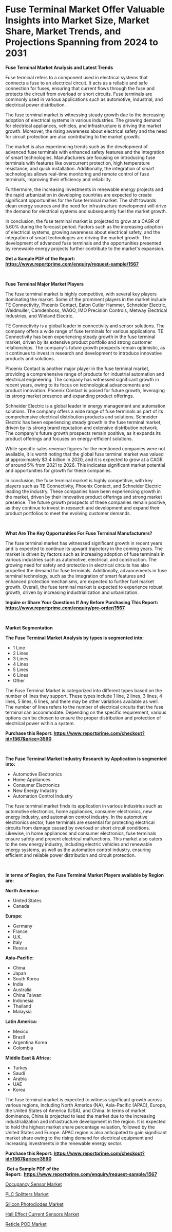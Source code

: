 <p><h1>Fuse Terminal Market Offer Valuable Insights into Market Size, Market Share, Market Trends, and Projections Spanning from 2024 to 2031</h1></p><p><strong>Fuse Terminal Market Analysis and Latest Trends</strong></p>
<p><p>Fuse terminal refers to a component used in electrical systems that connects a fuse to an electrical circuit. It acts as a reliable and safe connection for fuses, ensuring that current flows through the fuse and protects the circuit from overload or short circuits. Fuse terminals are commonly used in various applications such as automotive, industrial, and electrical power distribution.</p><p>The fuse terminal market is witnessing steady growth due to the increasing adoption of electrical systems in various industries. The growing demand for electrical appliances, vehicles, and infrastructure is driving the market growth. Moreover, the rising awareness about electrical safety and the need for circuit protection are also contributing to the market growth.</p><p>The market is also experiencing trends such as the development of advanced fuse terminals with enhanced safety features and the integration of smart technologies. Manufacturers are focusing on introducing fuse terminals with features like overcurrent protection, high temperature resistance, and quick installation. Additionally, the integration of smart technologies allows real-time monitoring and remote control of fuse terminals, improving their efficiency and reliability.</p><p>Furthermore, the increasing investments in renewable energy projects and the rapid urbanization in developing countries are expected to create significant opportunities for the fuse terminal market. The shift towards clean energy sources and the need for infrastructure development will drive the demand for electrical systems and subsequently fuel the market growth.</p><p>In conclusion, the fuse terminal market is projected to grow at a CAGR of 5.60% during the forecast period. Factors such as the increasing adoption of electrical systems, growing awareness about electrical safety, and the integration of smart technologies are driving the market growth. The development of advanced fuse terminals and the opportunities presented by renewable energy projects further contribute to the market's expansion.</p></p>
<p><strong>Get a Sample PDF of the Report:&nbsp; <a href="https://www.reportprime.com/enquiry/request-sample/1567">https://www.reportprime.com/enquiry/request-sample/1567</a></strong></p>
<p>&nbsp;</p>
<p><strong>Fuse Terminal Major Market Players</strong></p>
<p><p>The fuse terminal market is highly competitive, with several key players dominating the market. Some of the prominent players in the market include TE Connectivity, Phoenix Contact, Eaton Cutler Hammer, Schneider Electric, Weidmuller, Camdenboss, WAGO, IMO Precision Controls, Metway Electrical Industries, and Wieland Electric.</p><p>TE Connectivity is a global leader in connectivity and sensor solutions. The company offers a wide range of fuse terminals for various applications. TE Connectivity has been experiencing steady growth in the fuse terminal market, driven by its extensive product portfolio and strong customer relationships. The company's future growth prospects remain optimistic, as it continues to invest in research and development to introduce innovative products and solutions.</p><p>Phoenix Contact is another major player in the fuse terminal market, providing a comprehensive range of products for industrial automation and electrical engineering. The company has witnessed significant growth in recent years, owing to its focus on technological advancements and product innovation. Phoenix Contact is poised for future growth, leveraging its strong market presence and expanding product offerings.</p><p>Schneider Electric is a global leader in energy management and automation solutions. The company offers a wide range of fuse terminals as part of its comprehensive electrical distribution products and solutions. Schneider Electric has been experiencing steady growth in the fuse terminal market, driven by its strong brand reputation and extensive distribution network. The company's future growth prospects remain positive, as it expands its product offerings and focuses on energy-efficient solutions.</p><p>While specific sales revenue figures for the mentioned companies were not available, it is worth noting that the global fuse terminal market was valued at approximately $3.4 billion in 2020, and it is expected to grow at a CAGR of around 5% from 2021 to 2026. This indicates significant market potential and opportunities for growth for these companies.</p><p>In conclusion, the fuse terminal market is highly competitive, with key players such as TE Connectivity, Phoenix Contact, and Schneider Electric leading the industry. These companies have been experiencing growth in the market, driven by their innovative product offerings and strong market presence. The future growth prospects of these companies remain positive, as they continue to invest in research and development and expand their product portfolios to meet the evolving customer demands.</p></p>
<p>&nbsp;</p>
<p><strong>What Are The Key Opportunities For Fuse Terminal Manufacturers?</strong></p>
<p><p>The fuse terminal market has witnessed significant growth in recent years and is expected to continue its upward trajectory in the coming years. The market is driven by factors such as increasing adoption of fuse terminals in various industries such as automotive, electrical, and construction. The growing need for safety and protection in electrical circuits has also propelled the demand for fuse terminals. Additionally, advancements in fuse terminal technology, such as the integration of smart features and enhanced protection mechanisms, are expected to further fuel market growth. Overall, the fuse terminal market is expected to experience robust growth, driven by increasing industrialization and urbanization.</p></p>
<p><strong>Inquire or Share Your Questions If Any Before Purchasing This Report: <a href="https://www.reportprime.com/enquiry/pre-order/1567">https://www.reportprime.com/enquiry/pre-order/1567</a></strong></p>
<p>&nbsp;</p>
<p><strong>Market Segmentation</strong></p>
<p><strong>The Fuse Terminal Market Analysis by types is segmented into:</strong></p>
<p><ul><li>1 Line</li><li>2 Lines</li><li>3 Lines</li><li>4 Lines</li><li>5 Lines</li><li>6 Lines</li><li>Other</li></ul></p>
<p><p>The Fuse Terminal Market is categorized into different types based on the number of lines they support. These types include 1 line, 2 lines, 3 lines, 4 lines, 5 lines, 6 lines, and there may be other variations available as well. The number of lines refers to the number of electrical circuits that the fuse terminal can accommodate. Depending on the specific requirement, various options can be chosen to ensure the proper distribution and protection of electrical power within a system.</p></p>
<p><strong>Purchase this Report:&nbsp;<a href="https://www.reportprime.com/checkout?id=1567&price=3590">https://www.reportprime.com/checkout?id=1567&price=3590</a></strong></p>
<p>&nbsp;</p>
<p><strong>The Fuse Terminal Market Industry Research by Application is segmented into:</strong></p>
<p><ul><li>Automotive Electronics</li><li>Home Appliances</li><li>Consumer Electronics</li><li>New Energy Industry</li><li>Automation Control Industry</li></ul></p>
<p><p>The fuse terminal market finds its application in various industries such as automotive electronics, home appliances, consumer electronics, new energy industry, and automation control industry. In the automotive electronics sector, fuse terminals are essential for protecting electrical circuits from damage caused by overload or short circuit conditions. Likewise, in home appliances and consumer electronics, fuse terminals ensure safety and prevent electrical malfunctions. This market also caters to the new energy industry, including electric vehicles and renewable energy systems, as well as the automation control industry, ensuring efficient and reliable power distribution and circuit protection.</p></p>
<p>&nbsp;</p>
<p><strong>In terms of Region, the Fuse Terminal Market Players available by Region are:</strong></p>
<p>
    <p> <strong> North America: </strong>
        <ul>
            <li>United States</li>
            <li>Canada</li>
        </ul>
        </p> 
    <p> <strong> Europe: </strong>
        <ul>
            <li>Germany</li>
            <li>France</li>
            <li>U.K.</li>
            <li>Italy</li>
            <li>Russia</li>
        </ul>
        </p> 
    <p> <strong> Asia-Pacific: </strong>
        <ul>
            <li>China</li>
            <li>Japan</li>
            <li>South Korea</li>
            <li>India</li>
            <li>Australia</li>
            <li>China Taiwan</li>
            <li>Indonesia</li>
            <li>Thailand</li>
            <li>Malaysia</li>
        </ul>
        </p> 
    <p> <strong> Latin America: </strong>
        <ul>
            <li>Mexico</li>
            <li>Brazil</li>
            <li>Argentina Korea</li>
            <li>Colombia</li>
        </ul>
        </p> 
    <p> <strong> Middle East & Africa: </strong>
        <ul>
            <li>Turkey</li>
            <li>Saudi</li>
            <li>Arabia</li>
            <li>UAE</li>
            <li>Korea</li>
        </ul>
    </p>
    </p>
<p><p>The fuse terminal market is expected to witness significant growth across various regions, including North America (NA), Asia-Pacific (APAC), Europe, the United States of America (USA), and China. In terms of market dominance, China is projected to lead the market due to the increasing industrialization and infrastructure development in the region. It is expected to hold the highest market share percentage valuation, followed by the United States and Europe. APAC region is also anticipated to gain significant market share owing to the rising demand for electrical equipment and increasing investments in the renewable energy sector.</p></p>
<p><strong>Purchase this Report: <a href="https://www.reportprime.com/checkout?id=1567&price=3590">https://www.reportprime.com/checkout?id=1567&price=3590</a></strong></p>
<p>&nbsp;<strong>Get a Sample PDF of the Report:&nbsp;&nbsp;<a href="https://www.reportprime.com/enquiry/request-sample/1567">https://www.reportprime.com/enquiry/request-sample/1567</a></strong></p>
<p><strong></strong></p>
<p><p><a href="https://github.com/julyju69/Market-Research-Report-List-1/blob/main/occupancy-sensor-market.md">Occupancy Sensor Market</a></p><p><a href="https://github.com/markusgodoy/Market-Research-Report-List-1/blob/main/plc-splitters-market.md">PLC Splitters Market</a></p><p><a href="https://github.com/amonskiyk/Market-Research-Report-List-2/blob/main/silicon-photodiodes-market.md">Silicon Photodiodes Market</a></p><p><a href="https://github.com/joannesouthgate/Market-Research-Report-List-1/blob/main/hall-effect-current-sensors-market.md">Hall Effect Current Sensors Market</a></p><p><a href="https://github.com/nathandecarvalho/Market-Research-Report-List-1/blob/main/reticle-pod-market.md">Reticle POD Market</a></p></p>